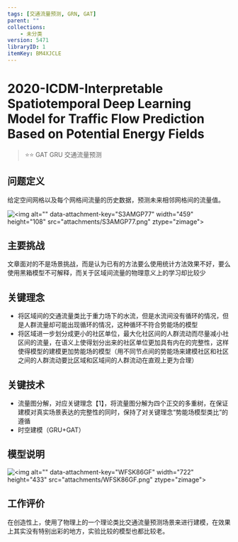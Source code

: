 ```yaml
---
tags: [交通流量预测, GRN, GAT]
parent: ""
collections:
    - 未分类
version: 5471
libraryID: 1
itemKey: BM4XJCLE
---
```

# 2020-ICDM-Interpretable Spatiotemporal Deep Learning Model for Traffic Flow Prediction Based on Potential Energy Fields

> ⭐⭐ GAT GRU 交通流量预测

## 问题定义

给定空间网格以及每个网格间流量的历史数据，预测未来相邻网格间的流量值。

![\<img alt="" data-attachment-key="S3AMGP77" width="459" height="108" src="attachments/S3AMGP77.png" ztype="zimage">](https://cdn.jsdelivr.net/gh/luojunhui1/BlogPicture//Windows/S3AMGP77.png)

## 主要挑战

文章面对的不是场景挑战，而是认为已有的方法要么使用统计方法效果不好，要么使用黑箱模型不可解释，而关于区域间流量的物理意义上的学习却比较少

## 关键理念

*   将区域间的交通流量类比于重力场下的水流，但是水流间没有循环的情况，但是人群流量却可能出现循环的情况，这种循环不符合势能场的模型
*   将区域进一步划分成更小的社区单位，最大化社区间的人群流动而尽量减小社区间的流量，在语义上使得划分出来的社区单位更加具有内在的完整性，这样使得模型的建模更加势能场的模型（用不同节点间的势能场来建模社区和社区之间的人群流动要比区域和区域间的人群流动在直观上更为合理）

## 关键技术

*   流量图分解，对应关键理念【1】，将流量图分解为四个正交的多重树，在保证建模对真实场景表达的完整性的同时，保持了对关键理念“势能场模型类比”的遵循
*   时空建模（GRU+GAT）

## 模型说明

![\<img alt="" data-attachment-key="WFSK86GF" width="722" height="433" src="attachments/WFSK86GF.png" ztype="zimage">](https://cdn.jsdelivr.net/gh/luojunhui1/BlogPicture//Windows/WFSK86GF.png)

## 工作评价

在创造性上，使用了物理上的一个理论类比交通流量预测场景来进行建模，在效果上其实没有特别出彩的地方，实验比较的模型也都比较老。
